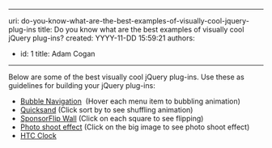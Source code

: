

---
uri: do-you-know-what-are-the-best-examples-of-visually-cool-jquery-plug-ins
title: Do you know what are the best examples of visually cool jQuery plug-ins?
created: YYYY-11-DD 15:59:21
authors:
  - id: 1
    title: Adam Cogan
---




<span class='intro'> <p>​Below are some of the best visually cool jQuery plug-ins. Use these as guidelines for building your jQuery plug-ins&#58;<br></p><ul><li><a href="http&#58;//tympanus.net/Tutorials/BubbleNavigation/" target="_blank">Bubble Navigation</a>&#160;&#160;(Hover each menu item to bubbling animation)<br></li><li><a href="http&#58;//razorjack.net/quicksand/" target="_blank">Quicksand</a>&#160;(Click sort by to see shuffling animation)<br></li><li><a href="http&#58;//demo.tutorialzine.com/2010/03/sponsor-wall-flip-jquery-css/demo.php" target="_blank">Sponsor ​Flip Wall</a>&#160;(Click on each square to see flipping)<br></li><li><a href="http&#58;//demo.tutorialzine.com/2010/02/photo-shoot-css-jquery/demo.html" target="_blank">Photo shoot effect</a>&#160;(Click on the big image to see photo shoot effect)​<br></li><li><a href="http&#58;//www.radoslavdimov.com/jquery-plugins/jquery-plugin-digiclock/" target="_blank">HTC Clock</a>&#160;​<br></li></ul><p></p><br> </span>




